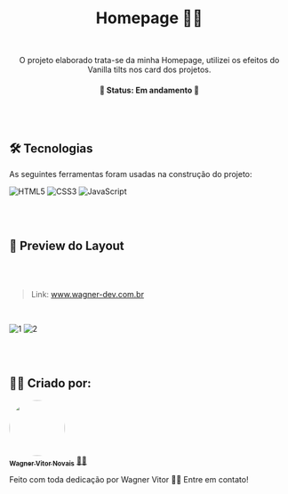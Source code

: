 <h1 align="center">Homepage 👨‍💻</h1>

<br>

<p align="center">O projeto elaborado trata-se da minha Homepage, utilizei os efeitos do Vanilla tilts nos card dos projetos. </p>
<h4 align="center"> 
	🚧 Status: Em andamento  🚧
</h4>

<br>
<br>

## 🛠 Tecnologias

As seguintes ferramentas foram usadas na construção do projeto:

![HTML5](https://img.shields.io/badge/html5-%23E34F26.svg?style=for-the-badge&logo=html5&logoColor=white)
![CSS3](https://img.shields.io/badge/css3-%231572B6.svg?style=for-the-badge&logo=css3&logoColor=white)
![JavaScript](https://img.shields.io/badge/javascript-%23323330.svg?style=for-the-badge&logo=javascript&logoColor=%23F7DF1E)

<br>
<br>

## 🎨 Preview do Layout

<br>
<br>

>Link: www.wagner-dev.com.br

<br>

![1](https://user-images.githubusercontent.com/89936463/183449799-2dbcf696-a815-4a9a-98ae-5f209d988723.PNG)
![2](https://user-images.githubusercontent.com/89936463/183449836-8994aa6c-6a42-4313-8537-9e4226aa3402.PNG)

<br>
<br>


## 👩‍💻 Criado por:

<a href="https://www.linkedin.com/in/wagner-vitor-novais">
 <img style="border-radius: 50%;" src="https://avatars.githubusercontent.com/u/89936463?s=400&u=e299a61a15d52f1558fb44bd041f81fcbaa06b41&v=4" width="100px;" alt=""/>
 <br />
 <sub><b>Wagner Vitor Novais</b></sub></a> <a href="https://github.com/Tsukhiro" title="Wagner">👩‍💻</a>

<br>

Feito com toda dedicação por Wagner Vitor 👋🏽 Entre em contato!
 

 
